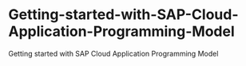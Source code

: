 # Getting-started-with-SAP-Cloud-Application-Programming-Model
Getting started with SAP Cloud Application Programming Model
